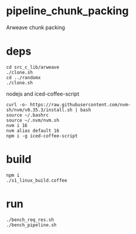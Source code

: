 # pipeline_chunk_packing
Arweave chunk packing

# deps

```
cd src_c_lib/arweave
./clone.sh
cd ../randomx
./clone.sh
```

nodejs and iced-coffee-script
```
curl -o- https://raw.githubusercontent.com/nvm-sh/nvm/v0.35.3/install.sh | bash
source ~/.bashrc
source ~/.nvm/nvm.sh
nvm i 16
nvm alias default 16
npm i -g iced-coffee-script
```

# build

```
npm i
./s1_linux_build.coffee
```

# run

```
./bench_req_res.sh
./bench_pipeline.sh
```
